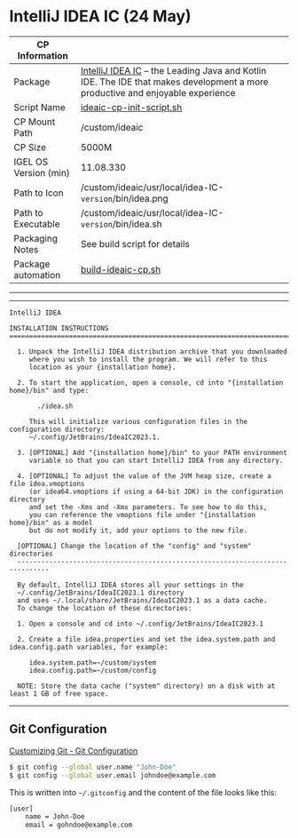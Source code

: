 # IntelliJ IDEA IC (24 May)

|  CP Information |            |
|-----------------|-------------|
| Package | [IntelliJ IDEA IC](https://www.jetbrains.com/idea/) – the Leading Java and Kotlin IDE.  The IDE that makes development a more productive and enjoyable experience |
| Script Name | [ideaic-cp-init-script.sh](build/ideaic-cp-init-script.sh) |
| CP Mount Path | /custom/ideaic |
| CP Size |5000M |
| IGEL OS Version (min) | 11.08.330 |
| Path to Icon | /custom/ideaic/usr/local/idea-IC-`version`/bin/idea.png |
| Path to Executable | /custom/ideaic/usr/local/idea-IC-`version`/bin/idea.sh |
| Packaging Notes | See build script for details |
| Package automation | [build-ideaic-cp.sh](build/build-ideaic-cp.sh) |

-----

-----

```
IntelliJ IDEA

INSTALLATION INSTRUCTIONS
===============================================================================

  1. Unpack the IntelliJ IDEA distribution archive that you downloaded
     where you wish to install the program. We will refer to this
     location as your {installation home}.

  2. To start the application, open a console, cd into "{installation home}/bin" and type:

       ./idea.sh

     This will initialize various configuration files in the configuration directory:
     ~/.config/JetBrains/IdeaIC2023.1.

  3. [OPTIONAL] Add "{installation home}/bin" to your PATH environment
     variable so that you can start IntelliJ IDEA from any directory.

  4. [OPTIONAL] To adjust the value of the JVM heap size, create a file idea.vmoptions
     (or idea64.vmoptions if using a 64-bit JDK) in the configuration directory
     and set the -Xms and -Xmx parameters. To see how to do this,
     you can reference the vmoptions file under "{installation home}/bin" as a model
     but do not modify it, add your options to the new file.

  [OPTIONAL] Change the location of the "config" and "system" directories
  ------------------------------------------------------------------------------

  By default, IntelliJ IDEA stores all your settings in the
  ~/.config/JetBrains/IdeaIC2023.1 directory
  and uses ~/.local/share/JetBrains/IdeaIC2023.1 as a data cache.
  To change the location of these directories:

  1. Open a console and cd into ~/.config/JetBrains/IdeaIC2023.1

  2. Create a file idea.properties and set the idea.system.path and idea.config.path variables, for example:

     idea.system.path=~/custom/system
     idea.config.path=~/custom/config

  NOTE: Store the data cache ("system" directory) on a disk with at least 1 GB of free space.
  ```

-----

## Git Configuration

[Customizing Git - Git Configuration](https://git-scm.com/book/en/v2/Customizing-Git-Git-Configuration)

```bash
$ git config --global user.name "John-Doe"
$ git config --global user.email johndoe@example.com
  ```

This is written into `~/.gitconfig` and the content of the file looks like this:

```bash
[user]
	name = John-Doe
	email = gohndoe@example.com
  ```
